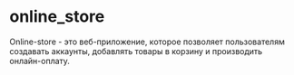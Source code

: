 # online_store
Online-store - это веб-приложение, которое позволяет пользователям создавать аккаунты, добавлять товары в корзину и производить онлайн-оплату.
